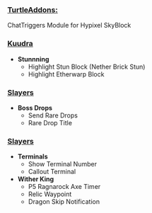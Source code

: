 ### <u>TurtleAddons:</u>
ChatTriggers Module for Hypixel SkyBlock



### <u>Kuudra</u>
- **Stunnning**
    - Highlight Stun Block (Nether Brick Stun)
    - Highlight Etherwarp Block
### <u>Slayers</u>
- **Boss Drops**
    - Send Rare Drops
    - Rare Drop Title
### <u>Slayers</u>
- **Terminals**
    - Show Terminal Number
    - Callout Terminal
- **Wither King**
    - P5 Ragnarock Axe Timer
    - Relic Waypoint
    - Dragon Skip Notification
